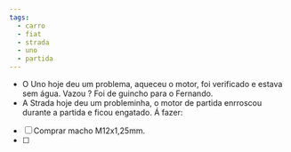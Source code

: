 ```yaml
---
tags:
  - carro
  - fiat
  - strada
  - uno
  - partida
---
```

 - O Uno hoje deu um problema, aqueceu o motor, foi verificado e estava sem água. Vazou ? Foi de guincho para o Fernando.
 - A Strada hoje deu um probleminha, o motor de partida enrroscou durante a partida e ficou engatado.
Á fazer:
 - [ ] Comprar macho M12x1,25mm.
 - [ ] 